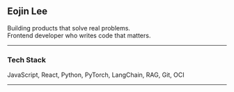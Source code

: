 ## Eojin Lee

Building products that solve real problems.\
Frontend developer who writes code that matters.

---

### Tech Stack

JavaScript, React, Python, PyTorch, LangChain, RAG, Git, OCI

---

